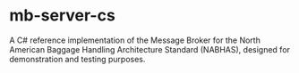 # mb-server-cs
A C# reference implementation of the Message Broker for the North American Baggage Handling Architecture Standard (NABHAS), designed for demonstration and testing purposes.

